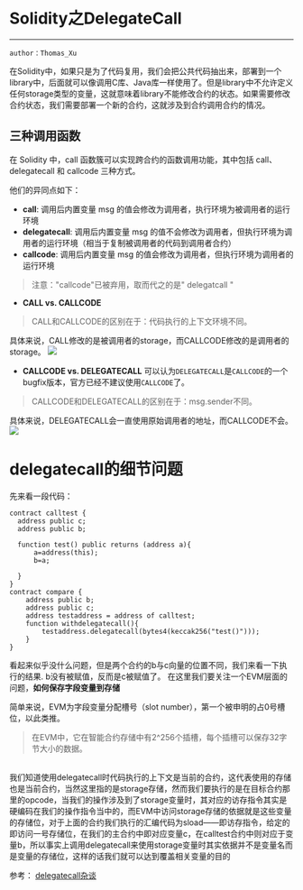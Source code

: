 # Solidity之DelegateCall
---

    author：Thomas_Xu
在Solidity中，如果只是为了代码复用，我们会把公共代码抽出来，部署到一个library中，后面就可以像调用C库、Java库一样使用了。但是library中不允许定义任何storage类型的变量，这就意味着library不能修改合约的状态。如果需要修改合约状态，我们需要部署一个新的合约，这就涉及到合约调用合约的情况。
## 三种调用函数
  在 Solidity 中，call 函数簇可以实现跨合约的函数调用功能，其中包括 call、delegatecall 和 callcode 三种方式。<br/>

  他们的异同点如下：
  * **call**: 调用后内置变量 msg 的值会修改为调用者，执行环境为被调用者的运行环境
  * **delegatecall**: 调用后内置变量 msg 的值不会修改为调用者，但执行环境为调用者的运行环境（相当于复制被调用者的代码到调用者合约）
  * **callcode**: 调用后内置变量 msg 的值会修改为调用者，但执行环境为调用者的运行环境
  >注意："callcode"已被弃用，取而代之的是" delegatcall "

  * **CALL vs. CALLCODE**
  >CALL和CALLCODE的区别在于：代码执行的上下文环境不同。

  具体来说，CALL修改的是被调用者的storage，而CALLCODE修改的是调用者的storage。
  ![](../images/Delegatecall01.png)
  * **CALLCODE vs. DELEGATECALL**
    可以认为`DELEGATECALL`是`CALLCODE`的一个bugfix版本，官方已经不建议使用`CALLCODE`了。<br/>
  >CALLCODE和DELEGATECALL的区别在于：msg.sender不同。

  具体来说，DELEGATECALL会一直使用原始调用者的地址，而CALLCODE不会。
   ![](../images/Delegatecall02.png)

# delegatecall的细节问题
  先来看一段代码：
  ```
  contract calltest {
    address public c;
    address public b;
 
    function test() public returns (address a){
        a=address(this);
        b=a;
 
    }
  }
  contract compare {
      address public b;
      address public c;
      address testaddress = address of calltest;
      function withdelegatecall(){
          testaddress.delegatecall(bytes4(keccak256("test()")));
      }
  }
  ```
  看起来似乎没什么问题，但是两个合约的b与c向量的位置不同，我们来看一下执行的结果.
  b没有被赋值，反而是c被赋值了。
  在这里我们要关注一个EVM层面的问题，**如何保存字段变量到存储**

  简单来说，EVM为字段变量分配槽号（slot number），第一个被申明的占0号槽位，以此类推。
  >在EVM中，它在智能合约存储中有2^256个插槽，每个插槽可以保存32字节大小的数据。 

  <br/>
  我们知道使用delegatecall时代码执行的上下文是当前的合约，这代表使用的存储也是当前合约，当然这里指的是storage存储，然而我们要执行的是在目标合约那里的opcode，当我们的操作涉及到了storage变量时，其对应的访存指令其实是硬编码在我们的操作指令当中的，而EVM中访问storage存储的依据就是这些变量的存储位，对于上面的合约我们执行的汇编代码为sload——即访存指令，给定的即访问一号存储位，在我们的主合约中即对应变量c，在calltest合约中则对应于变量b，所以事实上调用delegatecall来使用storage变量时其实依据并不是变量名而是变量的存储位，这样的话我们就可以达到覆盖相关变量的目的

  参考：
  [delegatecall杂谈](https://blog.csdn.net/Fly_hps/article/details/81218219)